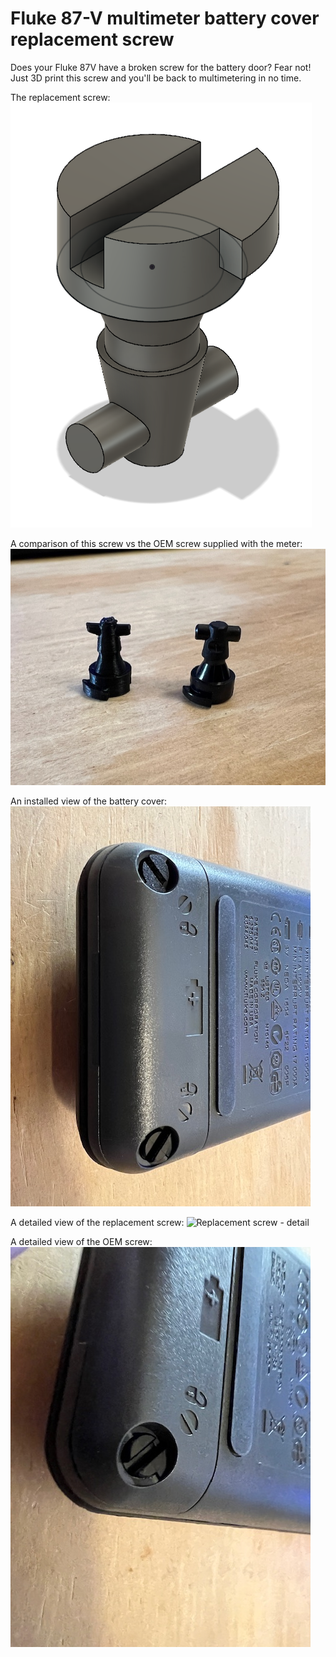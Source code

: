 # Fluke 87-V multimeter battery cover replacement screw 
Does your Fluke 87V have a broken screw for the battery door? Fear not! Just 3D print this screw and you'll be back to multimetering in no time.

The replacement screw:
![screw](fluke_87V_screw.png)

A comparison of this screw vs the OEM screw supplied with the meter:
![Comparison - OEM vs. this file](OEM_vs_3D_print.JPG)

An installed view of the battery cover:
![Battery cover](cover.JPG)

A detailed view of the replacement screw:
![Replacement screw - detail](3D_printscrew.png)

A detailed view of the OEM screw:
![OEM screw - detail](oem_screw.JPG)

